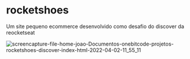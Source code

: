 # rocketshoes

Um site pequeno ecommerce desenvolvido como desafio do discover da reocketseat

![screencapture-file-home-joao-Documentos-onebitcode-projetos-rocketshoes-discover-index-html-2022-04-02-11_55_11](https://user-images.githubusercontent.com/75868950/161388982-a449f0b4-f9c4-43d0-b560-3ab54aeb74ed.jpg)

